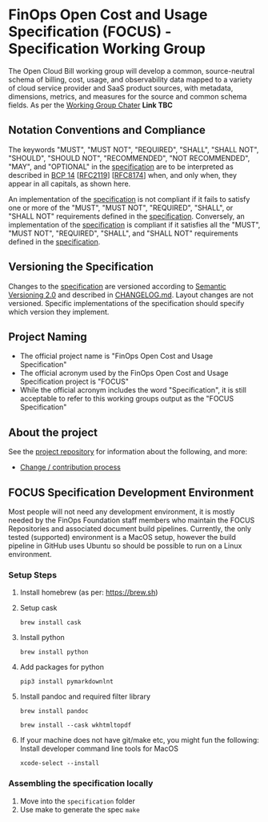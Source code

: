# FinOps Open Cost and Usage Specification (FOCUS) - Specification Working Group


The Open Cloud Bill working group will develop a common, source-neutral schema of
billing, cost, usage, and observability data mapped to a variety of cloud service provider and SaaS product
sources, with metadata, dimensions, metrics, and measures for the source and common schema fields. As per the [Working Group Chater]() **Link TBC**

## Notation Conventions and Compliance

The keywords "MUST", "MUST NOT", "REQUIRED", "SHALL", "SHALL NOT", "SHOULD",
"SHOULD NOT", "RECOMMENDED", "NOT RECOMMENDED", "MAY", and "OPTIONAL" in the
[specification][] are to be interpreted as described in [BCP
14](https://tools.ietf.org/html/bcp14)
[[RFC2119](https://tools.ietf.org/html/rfc2119)]
[[RFC8174](https://tools.ietf.org/html/rfc8174)] when, and only when, they
appear in all capitals, as shown here.

An implementation of the [specification][] is not compliant if it fails to
satisfy one or more of the "MUST", "MUST NOT", "REQUIRED", "SHALL", or "SHALL
NOT" requirements defined in the [specification][]. Conversely, an
implementation of the [specification][] is compliant if it satisfies all the
"MUST", "MUST NOT", "REQUIRED", "SHALL", and "SHALL NOT" requirements defined in
the [specification][].

## Versioning the Specification

Changes to the [specification](./specification/overview.md) are versioned according to [Semantic Versioning 2.0](https://semver.org/spec/v2.0.0.html) and described in [CHANGELOG.md](CHANGELOG.md). Layout changes are not versioned. Specific implementations of the specification should specify which version they implement.

## Project Naming

- The official project name is "FinOps Open Cost and Usage Specification"
- The official acronym used by the FinOps Open Cost and Usage Specification project is "FOCUS"
- While the official acronym includes the word "Specification", it is still acceptable to refer to this working groups output as the "FOCUS Specification"

## About the project

See the [project repository](https://github.com/FinOps-Open-Cost-and-Usage-Spec/foundation) for information about the following, and more:

- [Change / contribution process](https://github.com/FinOps-Open-Cost-and-Usage-Spec/foundation/blob/main/contributing.md)

## FOCUS Specification Development Environment

Most people will not need any development environment, it is mostly needed by the FinOps Foundation staff members who maintain the FOCUS Repositories and associated document build pipelines. Currently, the only tested (supported) environment is a MacOS setup, however the build pipeline in GitHub uses Ubuntu so should be possible to run on a Linux environment.

### Setup Steps

1. Install homebrew (as per: https://brew.sh)
2. Setup cask

	`brew install cask`
3. Install python

	`brew install python`
4. Add packages for python

	`pip3 install pymarkdownlnt`
5. Install pandoc and required filter library

	`brew install pandoc`
	
	`brew install --cask wkhtmltopdf`
6. If your machine does not have git/make etc, you might fun the following: Install developer command line tools for MacOS 

	`xcode-select --install`

### Assembling the specification locally

1. Move into the `specification` folder
2. Use make to generate the spec `make`

[specification]: specification/specification-overview.md

